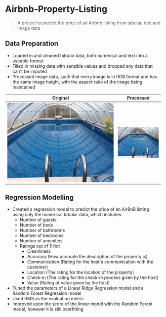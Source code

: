 # Airbnb-Property-Listing

> A project to predict the price of an Airbnb listing from tabular, text and image data

## Data Preparation

 - Loaded in and cleaned tabular data, both numerical and text into a useable format
 - Filled in missing data with sensible values and dropped any data that can't be imputed
 - Processed image data, such that every image is in RGB format and has the same image height, with the aspect ratio of the image being maintained

 **Original**                                              | **Processed**
----------------------------------------------------------|-------------------------------------------------------
<img src="./imgs/0a26e526-1adf-4a2a-888d-a05f7f0a2f33-a_original.png" />  |<img src="./imgs/0a26e526-1adf-4a2a-888d-a05f7f0a2f33-a_processed.png" />

## Regression Modelling

 - Created a regression model to predict the price of an AirBnB listing using only the numerical tabular data, which includes:
    - Number of guests
    - Number of beds
    - Number of bathrooms
    - Number of bedrooms
    - Number of amenities
    - Ratings out of 5 for:
        - Cleanliness
        - Accuracy (How accurate the description of the property is)
        - Communication (Rating for the host's communication with the customer)
        - Location (The rating for the location of the property)
        - Check-in (The rating for the check-in process given by the host)
        - Value (Rating of value given by the host)
- Tuned the parameters of a Linear Ridge Regression model and a Random Forest Regression model
- Used RMS as the evaluation metric
- Improved upon the score of the linear model with the Random Forest model, however it is still overfitting
